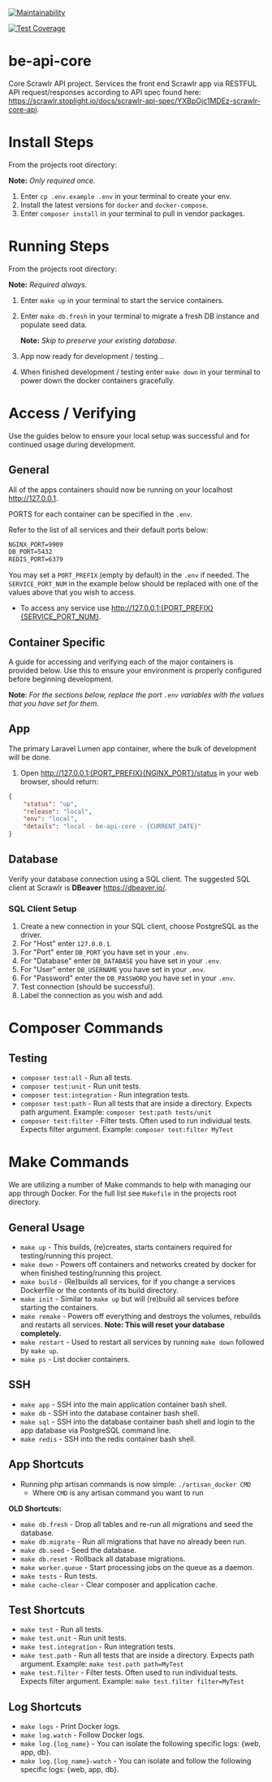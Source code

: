 [![Maintainability](https://api.codeclimate.com/v1/badges/3e79f811702828a15c4f/maintainability)](https://codeclimate.com/repos/5fbba591e9717c26f500064f/maintainability)

[![Test Coverage](https://api.codeclimate.com/v1/badges/3e79f811702828a15c4f/test_coverage)](https://codeclimate.com/repos/5fbba591e9717c26f500064f/test_coverage)

# be-api-core

Core Scrawlr API project. Services the front end Scrawlr app via
RESTFUL API request/responses according to API spec found here:
<https://scrawlr.stoplight.io/docs/scrawlr-api-spec/YXBpOjc1MDEz-scrawlr-core-api>.

# Install Steps

From the projects root directory:

**Note:** *Only required once.*

1. Enter `cp .env.example .env` in your terminal to create your env.
1. Install the latest versions for `docker` and `docker-compose`.
1. Enter `composer install` in your terminal to pull in vendor packages.

# Running Steps

From the projects root directory:

**Note:** *Required always.*

1. Enter `make up` in your terminal to start the service containers.
1. Enter `make db.fresh` in your terminal to migrate a fresh DB
    instance and populate seed data.

    **Note:** *Skip to preserve your existing database.*
1. App now ready for development / testing...
1. When finished development / testing enter `make down` in your terminal
    to power down the docker containers gracefully.

# Access / Verifying

Use the guides below to ensure your local setup was successful and
for continued usage during development.

## General

All of the apps containers should now be running on your localhost
<http://127.0.0.1>.

PORTS for each container can be specified in the `.env`.

Refer to the list of all services and their default ports below:

```txt
NGINX_PORT=9909
DB_PORT=5432
REDIS_PORT=6379
```

You may set a `PORT_PREFIX` (empty by default) in the `.env` if needed.
The `SERVICE_PORT_NUM` in the example below should be replaced with one
of the values above that you wish to access.

- To access any service use <http://127.0.0.1:{PORT_PREFIX}{SERVICE_PORT_NUM}>.

## Container Specific

A guide for accessing and verifying each of the major containers is
provided below. Use this to ensure your environment is properly configured
before beginning development.

**Note**: *For the sections below, replace the port `.env` variables with the
values that you have set for them.*

## App

The primary Laravel Lumen app container, where the bulk of development will be
done.

1. Open <http://127.0.0.1:{PORT_PREFIX}{NGINX_PORT}/status> in your web browser,
    should return:

```json
{
    "status": "up",
    "release": "local",
    "env": "local",
    "details": "local - be-api-core - {CURRENT_DATE}"
}
```

## Database

Verify your database connection using a SQL client. The suggested SQL client
at Scrawlr is **DBeaver** <https://dbeaver.io/>.

### SQL Client Setup

1. Create a new connection in your SQL client, choose PostgreSQL as the driver.
1. For "Host" enter `127.0.0.1`.
1. For "Port" enter `DB_PORT` you have set in your `.env`.
1. For "Database" enter `DB_DATABASE` you have set in your `.env`.
1. For "User" enter `DB_USERNAME` you have set in your `.env`.
1. For "Password" enter the `DB_PASSWORD` you have set in your `.env`.
1. Test connection (should be successful).
1. Label the connection as you wish and add.

# Composer Commands

## Testing

- `composer test:all` - Run all tests.
- `composer test:unit` - Run unit tests.
- `composer test:integration` - Run integration tests.
- `composer test:path` - Run all tests that are inside a directory.
    Expects path argument. Example: `composer test:path tests/unit`
- `composer test:filter` - Filter tests. Often used to run individual tests.
    Expects filter argument. Example: `composer test:filter MyTest`

# Make Commands

We are utilizing a number of Make commands to help with managing our app
through Docker.
For the full list see `Makefile` in the projects root directory.

## General Usage

- `make up` - This builds, (re)creates, starts containers required for
    testing/running this project.
- `make down` - Powers off containers and networks created by docker for
    when finished testing/running this project.
- `make build` - (Re)builds all services, for if you change a services
    Dockerfile or the contents of its build directory.
- `make init` - Similar to `make up` but will (re)build all services
    before starting the containers.
- `make remake` - Powers off everything and destroys the volumes, rebuilds
    and restarts all services.
    **Note: This will reset your database completely.**
- `make restart` - Used to restart all services by running `make down` followed
    by `make up`.
- `make ps` - List docker containers.

## SSH

- `make app` - SSH into the main application container bash shell.
- `make db` - SSH into the database container bash shell.
- `make sql` - SSH into the database container bash shell and login to the
    app database via PostgreSQL command line.
- `make redis` - SSH into the redis container bash shell.

## App Shortcuts

- Running php artisan commands is now simple: `./artisan_docker CMD`
  - Where `CMD` is any artisan command you want to run

**OLD Shortcuts:**

- `make db.fresh` - Drop all tables and re-run all migrations and seed
    the database.
- `make db.migrate` - Run all migrations that have no already been run.
- `make db.seed` - Seed the database.
- `make db.reset` - Rollback all database migrations.
- `make worker.queue` - Start processing jobs on the queue as a daemon.
- `make tests` - Run tests.
- `make cache-clear` - Clear composer and application cache.

## Test Shortcuts

- `make test` - Run all tests.
- `make test.unit` - Run unit tests.
- `make test.integration` - Run integration tests.
- `make test.path` - Run all tests that are inside a directory.
    Expects path argument. Example: `make test.path path=MyTest`
- `make test.filter` - Filter tests. Often used to run individual tests.
    Expects filter argument. Example: `make test.filter filter=MyTest`

## Log Shortcuts

- `make logs` - Print Docker logs.
- `make log.watch` - Follow Docker logs.
- `make log.{log_name}` - You can isolate the following specific logs:
    {web, app, db}.
- `make log.{log_name}-watch` - You can isolate and follow the following
    specific logs: {web, app, db}.
